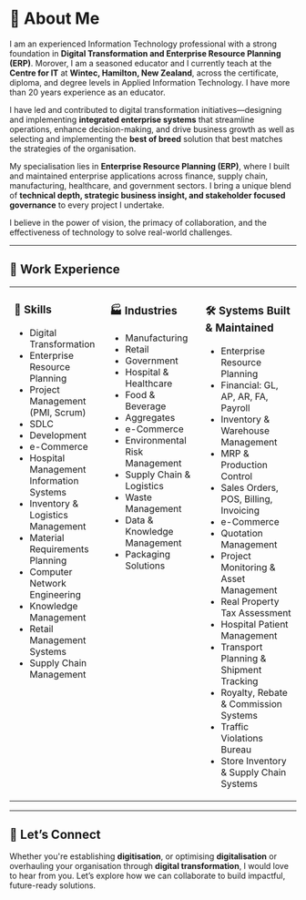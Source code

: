 
# 👋 About Me

I am an experienced Information Technology professional with a strong foundation in **Digital Transformation and Enterprise Resource Planning (ERP)**. Morover, I am a seasoned educator and I currently teach at the **Centre for IT** at **Wintec, Hamilton, New Zealand**, across the certificate, diploma, and degree levels in Applied Information Technology. I have more than 20 years experience as an educator.

I have led and contributed to digital transformation initiatives—designing and implementing **integrated enterprise systems** that streamline operations, enhance decision-making, and drive business growth as well as selecting and implementing the **best of breed** solution that best matches the strategies of the organisation.

My specialisation lies in **Enterprise Resource Planning (ERP)**, where I built and maintained enterprise applications across finance, supply chain, manufacturing, healthcare, and government sectors. I bring a unique blend of **technical depth, strategic business insight, and stakeholder focused governance** to every project I undertake.

I believe in the power of vision, the primacy of collaboration, and the effectiveness of technology to solve real-world challenges. 

---

## 💼 Work Experience

<table><tr><td valign="top" width="33%">

### 🔧 Skills  
- Digital Transformation  
- Enterprise Resource Planning  
- Project Management (PMI, Scrum)  
- SDLC  
- Development  
- e-Commerce  
- Hospital Management Information Systems  
- Inventory & Logistics Management  
- Material Requirements Planning  
- Computer Network Engineering  
- Knowledge Management  
- Retail Management Systems  
- Supply Chain Management  

</td><td valign="top" width="33%">

### 🏭 Industries  
- Manufacturing  
- Retail  
- Government  
- Hospital & Healthcare  
- Food & Beverage  
- Aggregates  
- e-Commerce  
- Environmental Risk Management  
- Supply Chain & Logistics  
- Waste Management  
- Data & Knowledge Management  
- Packaging Solutions  

</td><td valign="top" width="33%">

### 🛠️ Systems Built & Maintained  
- Enterprise Resource Planning
- Financial: GL, AP, AR, FA, Payroll 
- Inventory & Warehouse Management  
- MRP & Production Control  
- Sales Orders, POS, Billing, Invoicing  
- e-Commerce
- Quotation Management  
- Project Monitoring & Asset Management  
- Real Property Tax Assessment
- Hospital Patient Management  
- Transport Planning & Shipment Tracking  
- Royalty, Rebate & Commission Systems  
- Traffic Violations Bureau  
- Store Inventory & Supply Chain Systems  

</td></tr></table>

---

## 🤝 Let’s Connect

Whether you're establishing **digitisation**, or optimising **digitalisation** or overhauling your organisation through **digital transformation**, I would love to hear from you. Let’s explore how we can collaborate to build impactful, future-ready solutions.
